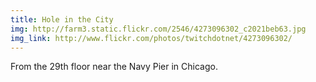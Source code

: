 ```yaml
---
title: Hole in the City 
img: http://farm3.static.flickr.com/2546/4273096302_c2021beb63.jpg 
img_link: http://www.flickr.com/photos/twitchdotnet/4273096302/ 
---
```

From the 29th floor near the Navy Pier in Chicago.